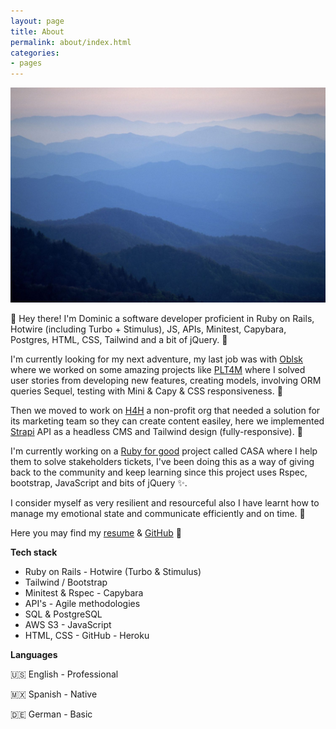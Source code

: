 ```yaml
---
layout: page
title: About
permalink: about/index.html
categories:
- pages
---
```


<div><img src='/images/blue_ridge.jpg' alt='Blue Ridge Mountains' /></div>

<!-- above is a tiny little tweak! p tags have a little of top space.
if you want your image on the about page to be flush with the name
bit of the website, wrap the img in a div! -->


👋 Hey there! I'm Dominic a software developer proficient in Ruby on Rails, Hotwire (including Turbo + Stimulus), JS, APIs, Minitest, Capybara, Postgres, HTML, CSS, Tailwind and a bit of jQuery. 🚀


I'm currently looking for my next adventure, my last job was with [Oblsk](https://oblsk.com) where we worked on some amazing projects like [PLT4M](plt4m.com) where I solved user stories from developing new features, creating models, involving ORM queries Sequel, testing with Mini & Capy & CSS responsiveness. 🏃

Then we moved to work on [H4H](haymakersforhope.org) a non-profit org that needed a solution for its marketing team so they can create content easiley, here  we implemented [Strapi](https://strapi.io/) API as a headless CMS and Tailwind design (fully-responsive). 🥊

I'm currently working on a [Ruby for good](https://rubyforgood.org/) project called CASA where I help them to solve stakeholders tickets, I've been doing this as a way of giving back to the community and keep learning since this project uses Rspec, bootstrap, JavaScript and bits of jQuery ✨.
        
I consider myself as very resilient and resourceful also I have learnt how to manage my emotional state and communicate efficiently and on time. 🔑

Here you may find my [resume](https://standardresume.co/r/YcQ-LtWoMGJlQFJz4IvH5) & [GitHub](https://github.com/dominiclizarraga) 🙏

**Tech stack**

- Ruby on Rails - Hotwire (Turbo & Stimulus)
- Tailwind / Bootstrap
- Minitest & Rspec - Capybara
- API's - Agile methodologies
- SQL & PostgreSQL
- AWS S3 - JavaScript
- HTML, CSS - GitHub - Heroku


**Languages**


🇺🇸 English - Professional

        
🇲🇽 Spanish - Native

        
🇩🇪 German - Basic

        
